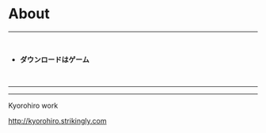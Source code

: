 # About
<hr>
<br>

* **ダウンロードはゲーム**

<br>
<hr>




-------
Kyorohiro work

http://kyorohiro.strikingly.com

